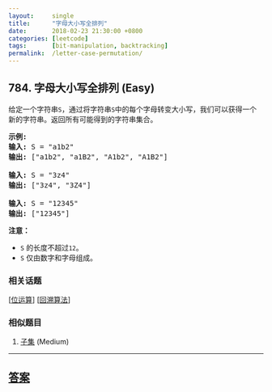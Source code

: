 ```yaml
---
layout:     single
title:      "字母大小写全排列"
date:       2018-02-23 21:30:00 +0800
categories: [leetcode]
tags:       [bit-manipulation, backtracking]
permalink:  /letter-case-permutation/
---
```


## 784. 字母大小写全排列 (Easy)

<p>给定一个字符串<code>S</code>，通过将字符串<code>S</code>中的每个字母转变大小写，我们可以获得一个新的字符串。返回所有可能得到的字符串集合。</p>

<pre>
<strong>示例:</strong>
<strong>输入:</strong> S = &quot;a1b2&quot;
<strong>输出:</strong> [&quot;a1b2&quot;, &quot;a1B2&quot;, &quot;A1b2&quot;, &quot;A1B2&quot;]

<strong>输入:</strong> S = &quot;3z4&quot;
<strong>输出:</strong> [&quot;3z4&quot;, &quot;3Z4&quot;]

<strong>输入:</strong> S = &quot;12345&quot;
<strong>输出:</strong> [&quot;12345&quot;]
</pre>

<p><strong>注意：</strong></p>

<ul>
	<li><code>S</code>&nbsp;的长度不超过<code>12</code>。</li>
	<li><code>S</code>&nbsp;仅由数字和字母组成。</li>
</ul>

### 相关话题
  [[位运算](https://github.com/openset/leetcode/tree/master/tag/bit-manipulation/README.md)]
  [[回溯算法](https://github.com/openset/leetcode/tree/master/tag/backtracking/README.md)]

### 相似题目
  1. [子集](/subsets) (Medium)

---

## [答案](https://github.com/openset/leetcode/tree/master/problems/letter-case-permutation)
